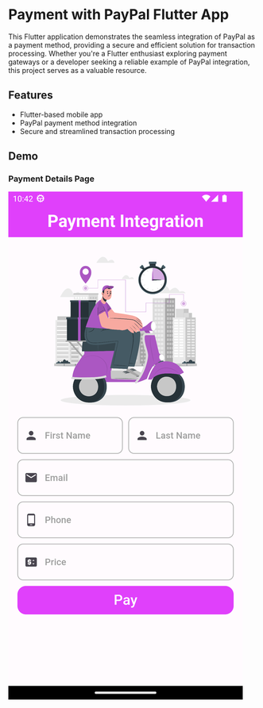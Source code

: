 # Payment with PayPal Flutter App

This Flutter application demonstrates the seamless integration of PayPal as a payment method, providing a secure and efficient solution for transaction processing. Whether you're a Flutter enthusiast exploring payment gateways or a developer seeking a reliable example of PayPal integration, this project serves as a valuable resource.

## Features

- Flutter-based mobile app
- PayPal payment method integration
- Secure and streamlined transaction processing

## Demo
### Payment Details Page
![Payment Details Page](https://github.com/MahmoudElmaghraby/payment_with_paypal_flutter_app/blob/master/screenshots/payment%20details%20page.png?raw=true)
